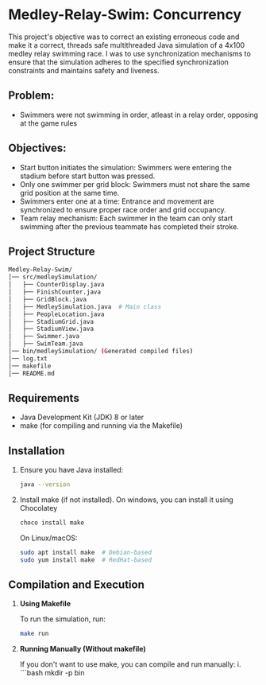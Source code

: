 # Medley-Relay-Swim: Concurrency
This project's objective was to correct an existing erroneous code and make it a correct, threads safe multithreaded Java simulation of a 4x100 medley relay swimming race. I was to use synchronization mechanisms to ensure that the simulation adheres to the specified synchronization constraints and maintains safety and liveness.


## Problem: 
- Swimmers were not swimming in order, atleast in a relay order, opposing at the game rules

## Objectives: 
- Start button initiates the simulation: Swimmers were entering the stadium before start button was pressed.
- Only one swimmer per grid block: Swimmers must not share the same grid position at the same time.
- Swimmers enter one at a time: Entrance and movement are synchronized to ensure proper race order and grid occupancy.
- Team relay mechanism: Each swimmer in the team can only start swimming after the previous teammate has completed their stroke.

## Project Structure
```bash
Medley-Relay-Swim/
│── src/medleySimulation/
│   ├── CounterDisplay.java
│   ├── FinishCounter.java
│   ├── GridBlock.java
│   ├── MedleySimulation.java  # Main class
│   ├── PeopleLocation.java
│   ├── StadiumGrid.java
│   ├── StadiumView.java
│   ├── Swimmer.java
│   ├── SwimTeam.java
│── bin/medleySimulation/ (Generated compiled files)
│── log.txt
│── makefile
│── README.md
```

## Requirements
- Java Development Kit (JDK) 8 or later
- make (for compiling and running via the Makefile)

## Installation
1. Ensure you have Java installed:
   ```bash
   java --version
   ```
2. Install make (if not installed). On windows, you can install it using Chocolatey
   ```bash
   choco install make
   ```
   On Linux/macOS:
   ```bash
   sudo apt install make  # Debian-based
   sudo yum install make  # RedHat-based
   ```

## Compilation and Execution
1. **Using Makefile**

   To run the simulation, run:
   ```bash
   make run
   ```

2. **Running Manually (Without makefile)**

   If you don't want to use make, you can compile and run manually:
   i. ```bash
      mkdir -p bin
      ```
   

